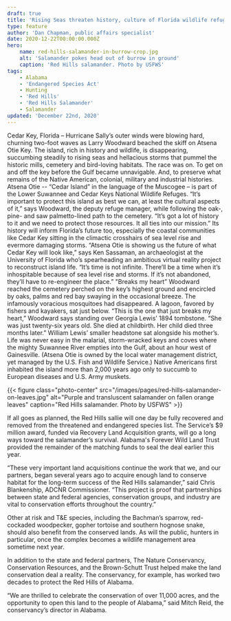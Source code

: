 ```yaml
---
draft: true
title: 'Rising Seas threaten history, culture of Florida wildlife refuge'
type: feature
author: 'Dan Chapman, public affairs specialist'
date: 2020-12-22T00:00:00.000Z
hero:
    name: red-hills-salamander-in-burrow-crop.jpg
    alt: 'Salamander pokes head out of burrow in ground'
    caption: 'Red Hills salamander. Photo by USFWS'
tags:
    - Alabama
    - 'Endangered Species Act'
    - Hunting
    - 'Red Hills'
    - 'Red Hills Salamander'
    - Salamander 
updated: 'December 22nd, 2020'
---
```


Cedar Key, Florida – Hurricane Sally’s outer winds were blowing hard, churning two-foot waves as Larry Woodward beached the skiff on Atsena Otie Key. The island, rich in history and wildlife, is disappearing, succumbing steadily to rising seas and hellacious storms that pummel the historic mills, cemetery and bird-loving habitats.
The race was on. To get on and off the key before the Gulf became unnavigable. And, to preserve what remains of the Native American, colonial, military and industrial histories. Atsena Otie -- “Cedar Island” in the language of the Muscogee – is part of the Lower Suwannee and Cedar Keys National Wildlife Refuges.
“It’s important to protect this island as best we can, at least the cultural aspects of it,” says Woodward, the deputy refuge manager, while following the oak-, pine- and saw palmetto-lined path to the cemetery. “It’s got a lot of history to it and we need to protect those resources. It all ties into our mission.”
Its history will inform Florida’s future too, especially the coastal communities like Cedar Key sitting in the climactic crosshairs of sea level rise and evermore damaging storms. 
“Atsena Otie is showing us the future of what Cedar Key will look like,” says Ken Sassaman, an archaeologist at the University of Florida who’s spearheading an ambitious virtual reality project to reconstruct island life. “It’s time is not infinite. There’ll be a time when it’s inhospitable because of sea level rise and storms. If it’s not abandoned, they’ll have to re-engineer the place.”
"Breaks my heart”
Woodward reached the cemetery perched on the key’s highest ground and encircled by oaks, palms  and red bay swaying in the occasional breeze. The infamously voracious mosquitoes had disappeared. A lagoon, favored by fishers and kayakers, sat just below.
“This is the one that just breaks my heart,” Woodward says standing over Georgia Lewis’ 1894 tombstone. “She was just twenty-six years old.  She died at childbirth. Her child died three months later.”
William Lewis’ smaller headstone sat alongside his mother’s.
Life was never easy in the malarial, storm-wracked keys and coves where the mighty Suwannee River empties into the Gulf, about an hour west of Gainesville. (Atsena Otie is owned by the local water management district, yet managed by the U.S. Fish and Wildlife Service.) Native Americans first inhabited the island more than 2,000 years ago only to succumb to European diseases and U.S. Army muskets.  


{{< figure class="photo-center" src="/images/pages/red-hills-salamander-on-leaves.jpg" alt="Purple and transluscent salamander on fallen orange leaves" caption="Red Hills salamander. Photo by USFWS" >}}

If all goes as planned, the Red Hills sallie will one day be fully recovered and removed from the threatened and endangered species list. The Service’s $9 million award, funded via Recovery Land Acquisition grants, will go a long ways toward the salamander’s survival. Alabama's Forever Wild Land Trust provided the remainder of the matching funds to seal the deal earlier this year.

“These very important land acquisitions continue the work that we, and our partners, began several years ago to acquire enough land to conserve habitat for the long-term success of the Red Hills salamander,” said Chris Blankenship, ADCNR Commissioner. “This project is proof that partnerships between state and federal agencies, conservation groups, and industry are vital to conservation efforts throughout the country.”

Other at risk and T&E species, including the Bachman’s sparrow, red-cockaded woodpecker, gopher tortoise and southern hognose snake, should also benefit from the conserved lands. As will the public, hunters in particular, once the complex becomes a wildlife management area sometime next year. 

In addition to the state and federal partners, The Nature Conservancy, Conservation Resources, and the Brown-Schutt Trust helped make the land conservation deal a reality. The conservancy, for example, has worked two decades to protect the Red Hills of Alabama.

“We are thrilled to celebrate the conservation of over 11,000 acres, and the opportunity to open this land to the people of Alabama,” said Mitch Reid, the conservancy’s director in Alabama.

